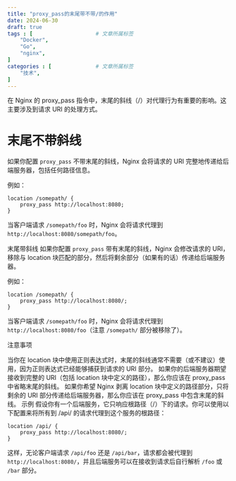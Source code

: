 ```yaml
---
title: "proxy_pass的末尾带不带/的作用"
date: 2024-06-30
draft: true
tags : [                    # 文章所属标签
    "Docker",
    "Go", 
    "nginx",
]
categories : [              # 文章所属标签
    "技术",
]
---
```





在 Nginx 的 proxy_pass 指令中，末尾的斜线（/）对代理行为有重要的影响。这主要涉及到请求 URI 的处理方式。

# 末尾不带斜线

如果你配置 `proxy_pass` 不带末尾的斜线，Nginx 会将请求的 URI 完整地传递给后端服务器，包括任何路径信息。

例如：

```nginx
location /somepath/ {  
    proxy_pass http://localhost:8080;  
}
```

当客户端请求 `/somepath/foo` 时，Nginx 会将请求代理到 `http://localhost:8080/somepath/foo`。

末尾带斜线
如果你配置 `proxy_pass` 带有末尾的斜线，Nginx 会修改请求的 URI，移除与 location 块匹配的部分，然后将剩余部分（如果有的话）传递给后端服务器。

例如：

```nginx
location /somepath/ {  
    proxy_pass http://localhost:8080/;  
}
```


当客户端请求 `/somepath/foo` 时，Nginx 会将请求代理到 `http://localhost:8080/foo`（注意 `/somepath/` 部分被移除了）。

注意事项

当你在 location 块中使用正则表达式时，末尾的斜线通常不需要（或不建议）使用，因为正则表达式已经能够捕获到请求的 URI 部分。
如果你的后端服务器期望接收到完整的 URI（包括 location 块中定义的路径），那么你应该在 proxy_pass 中省略末尾的斜线。
如果你希望 Nginx 剥离 location 块中定义的路径部分，只将剩余的 URI 部分传递给后端服务器，那么你应该在 proxy_pass 中包含末尾的斜线。
示例
假设你有一个后端服务，它只响应根路径（/）下的请求。你可以使用以下配置来将所有到 /api/ 的请求代理到这个服务的根路径：

```nginx
location /api/ {  
    proxy_pass http://localhost:8080/;  
}
```

这样，无论客户端请求 `/api/foo` 还是 `/api/bar`，请求都会被代理到 `http://localhost:8080/`，并且后端服务可以在接收到请求后自行解析 `/foo` 或 `/bar` 部分。

